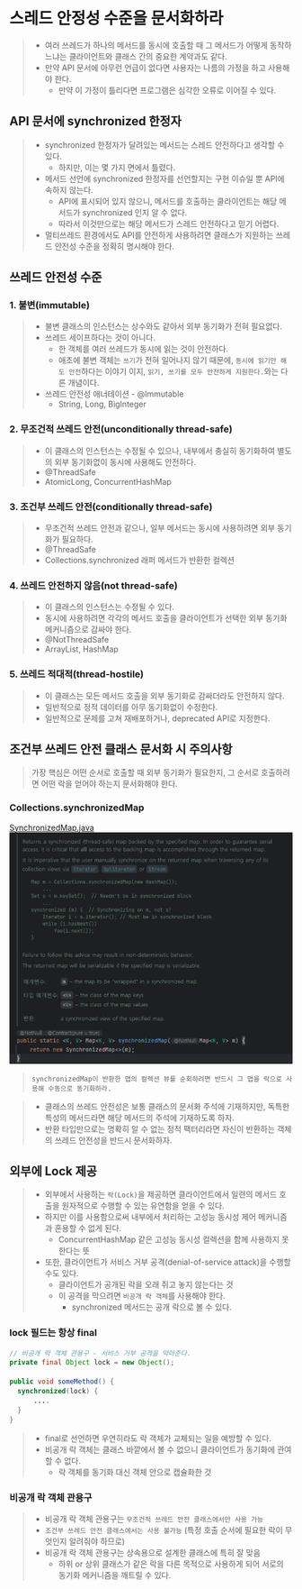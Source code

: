 # 스레드 안정성 수준을 문서화하라

> - 여러 쓰레드가 하나의 메서드를 동시에 호출할 때 그 메서드가 어떻게 동작하느냐는 클라이언트와 클래스 간의 중요한 계약과도 같다.
> - 만약 API 문서에 아무런 언급이 없다면 사용자는 나름의 가정을 하고 사용해야 한다.
>   - 만약 이 가정이 틀리다면 프로그램은 심각한 오류로 이어질 수 있다.

## API 문서에 synchronized 한정자
> - synchronized 한정자가 달려있는 메서드는 스레드 안전하다고 생각할 수 있다.
>   - 하지만, 이는 몇 가지 면에서 틀렸다.
> - 메서드 선언에 synchronized 한정자를 선언할지는 구현 이슈일 뿐 API에 속하지 않는다.
>   - API에 표시되어 있지 않으니, 메서드를 호출하는 클라이언트는 해당 메서드가 synchronized 인지 알 수 없다.
>   - 따라서 이것만으로는 해당 메서드가 스레드 안전하다고 믿기 어렵다.
> - 멀티쓰레드 환경에서도 API를 안전하게 사용하려면 클래스가 지원하는 쓰레드 안전성 수준을 정확히 명시해야 한다.

## 쓰레드 안전성 수준
### 1. 불변(immutable)
> - 불변 클래스의 인스턴스는 상수와도 같아서 외부 동기화가 전혀 필요없다.
> - 쓰레드 세이프하다는 것이 아니다.
>   - 한 객체를 여러 쓰레드가 동시에 읽는 것이 안전하다.
>   - 애초에 불변 객체는 `쓰기`가 전혀 일어나지 않기 때문에, `동시에 읽기만 해도 안전`하다는 이야기 이지, `읽기, 쓰기를 모두 안전하게 지원한다.`와는 다른 개념이다.
> - 쓰레드 안전성 애너테이션 - @Immutable
>   - String, Long, BigInteger

### 2. 무조건적 쓰레드 안전(unconditionally thread-safe)
> - 이 클래스의 인스턴스는 수정될 수 있으나, 내부에서 충실히 동기화하여 별도의 외부 동기화없이 동시에 사용해도 안전하다.
> - @ThreadSafe
> - AtomicLong, ConcurrentHashMap

### 3. 조건부 쓰레드 안전(conditionally thread-safe)
> - 무조건적 쓰레드 안전과 같으나, 일부 메서드는 동시에 사용하려면 외부 동기화가 필요하다.
> - @ThreadSafe
> - Collections.synchronized 래퍼 메서드가 반환한 컬렉션

### 4. 쓰레드 안전하지 않음(not thread-safe)
> - 이 클래스의 인스턴스는 수정될 수 있다.
> - 동시에 사용하려면 각각의 메서드 호출을 클라이언트가 선택한 외부 동기화 메커니즘으로 감싸야 한다.
> - @NotThreadSafe
> - ArrayList, HashMap

### 5. 쓰레드 적대적(thread-hostile)
> - 이 클래스는 모든 메서드 호출을 외부 동기화로 감싸더라도 안전하지 않다.
> - 일반적으로 정적 데이터를 아무 동기화없이 수정한다.
> - 일반적으로 문제를 고쳐 재배포하거나, deprecated API로 지정한다.

## 조건부 쓰레드 안전 클래스 문서화 시 주의사항
> 가장 핵심은 어떤 순서로 호출할 때 외부 동기화가 필요한지, 그 순서로 호출하려면 어떤 락을 얻어야 하는지 문서화해야 한다.

### Collections.synchronizedMap
[SynchronizedMap.java](SynchronizedMap.java)
![img.png](img.png)
> `synchronizedMap이 반환한 맵의 컬렉션 뷰를 순회하려면 반드시 그 맵을 락으로 사용해 수동으로 동기화하라.`

> - 클래스의 쓰레드 안전성은 보통 클래스의 문서화 주석에 기재하지만, 독특한 특성의 메서드라면 해당 메서드의 주석에 기재하도록 하자.
> - 반환 타입만으로는 명확히 알 수 없는 정적 팩터리라면 자신이 반환하는 객체의 쓰레드 안전성을 반드시 문서화하자.

## 외부에 Lock 제공
> - 외부에서 사용하는 `락(Lock)`을 제공하면 클라이언트에서 일련의 메서드 호출을 원자적으로 수행할 수 있는 유연함을 얻을 수 있다.
> - 하지만 이를 사용함으로써 내부에서 처리하는 고성능 동시성 제어 메커니즘과 혼용할 수 없게 된다.
>   - ConcurrentHashMap 같은 고성능 동시성 컬렉션을 함께 사용하지 못한다는 뜻
> - 또한, 클라이언트가 서비스 거부 공격(denial-of-service attack)을 수행할 수도 있다.
>   - 클라이언트가 공개된 락을 오래 쥐고 놓지 않는다는 것
>   - 이 공격을 막으려면 `비공개 락 객체`를 사용해야 한다.
>     - synchronized 메서드는 공개 락으로 볼 수 있다.

### lock 필드는 항상 final
```java
// 비공개 락 객체 관용구 - 서비스 거부 공격을 막아준다.
private final Object lock = new Object();

public void someMethod() {
  synchronized(lock) {
      ....
  }
}
```
> - final로 선언하면 우연히라도 락 객체가 교체되는 일을 예방할 수 있다.
> - 비공개 락 객체는 클래스 바깥에서 볼 수 없으니 클라이언트가 동기화에 관여할 수 없다.
>   - 락 객체를 동기화 대신 객체 안으로 캡슐화한 것

### 비공개 락 객체 관용구
> - 비공개 락 객체 관용구는 `무조건적 쓰레드 안전 클래스에서만 사용 가능`
> - `조건부 쓰레드 안전 클래스에서는 사용 불가능` (특정 호출 순서에 필요한 락이 무엇인지 알려줘야 하므로)
> - 비공개 락 객체 관용구는 상속용으로 설계한 클래스에 특히 잘 맞음
>   - 하위 or 상위 클래스가 같은 락을 다른 목적으로 사용하게 되어 서로의 동기화 메커니즘을 깨트릴 수 있다.